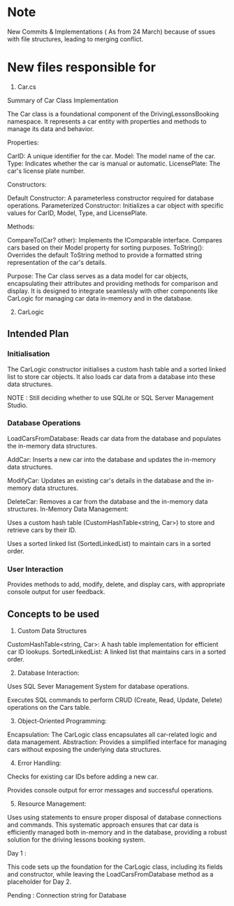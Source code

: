 # Note # 
New Commits & Implementations ( As from 24 March) because of ssues with file structures, leading to merging conflict.

 # New files responsible for # 

 1. Car.cs 

Summary of Car Class Implementation


The Car class is a foundational component of the DrivingLessonsBooking namespace. It represents a car entity with properties and methods to manage its data and behavior.

Properties:

CarID: A unique identifier for the car.
Model: The model name of the car.
Type: Indicates whether the car is manual or automatic.
LicensePlate: The car's license plate number.


Constructors:

Default Constructor: A parameterless constructor required for database operations.
Parameterized Constructor: Initializes a car object with specific values for CarID, Model, Type, and LicensePlate.


Methods:

CompareTo(Car? other):
Implements the IComparable<Car> interface.
Compares cars based on their Model property for sorting purposes.
ToString():
Overrides the default ToString method to provide a formatted string representation of the car's details.


Purpose:
The Car class serves as a data model for car objects, encapsulating their attributes and providing methods for comparison and display.
It is designed to integrate seamlessly with other components like CarLogic for managing car data in-memory and in the database.


2. CarLogic

## Intended Plan ##

### Initialisation ###

The CarLogic constructor initialises a custom hash table and a sorted linked list to store car objects.
It also loads car data from a database into these data structures.

NOTE : Still deciding whether to use SQLite or SQL Server Management Studio.

### Database Operations ###

LoadCarsFromDatabase: Reads car data from the database and populates the in-memory data structures.

AddCar: Inserts a new car into the database and updates the in-memory data structures.

ModifyCar: Updates an existing car's details in the database and the in-memory data structures.

DeleteCar: Removes a car from the database and the in-memory data structures.
In-Memory Data Management:

Uses a custom hash table (CustomHashTable<string, Car>) to store and retrieve cars by their ID.

Uses a sorted linked list (SortedLinkedList<Car>) to maintain cars in a sorted order.

### User Interaction ### 

Provides methods to add, modify, delete, and display cars, with appropriate console output for user feedback.

## Concepts to be used ## 

1. Custom Data Structures

CustomHashTable<string, Car>: A hash table implementation for efficient car ID lookups.
SortedLinkedList<Car>: A linked list that maintains cars in a sorted order.

 2. Database Interaction:

Uses SQL Sever Management System for database operations.

Executes SQL commands to perform CRUD (Create, Read, Update, Delete) operations on the Cars table.

 3. Object-Oriented Programming:

Encapsulation: The CarLogic class encapsulates all car-related logic and data management.
Abstraction: Provides a simplified interface for managing cars without exposing the underlying data structures.

4. Error Handling:

Checks for existing car IDs before adding a new car.

Provides console output for error messages and successful operations.

5. Resource Management:

Uses using statements to ensure proper disposal of database connections and commands.
This systematic approach ensures that car data is efficiently managed both in-memory and in the database, providing a robust solution for the driving lessons booking system.

Day 1 : 

This code sets up the foundation for the CarLogic class, including its fields and constructor, while leaving the LoadCarsFromDatabase method as a placeholder for Day 2.

Pending : Connection string for Database